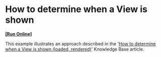# How to determine when a View is shown
<!-- run online -->
**[[Run Online]](https://codecentral.devexpress.com/e4764/)**
<!-- run online end -->


<p>This example illustrates an approach described in the '<a href="http://www.devexpress.dev/Support/Center/Question/Details/KA18814"><u>How to determine when a View is shown (loaded, rendered)</u></a>' Knowledge Base article.</p>

<br/>


